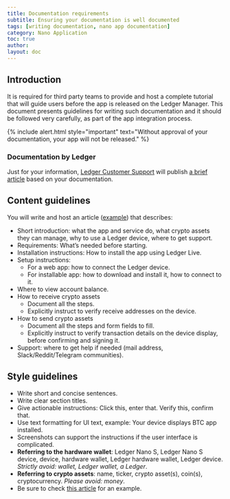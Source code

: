 ```yaml
---
title: Documentation requirements
subtitle: Ensuring your documentation is well documented
tags: [writing documentation, nano app documentation]
category: Nano Application
toc: true
author:
layout: doc
---
```




## Introduction

It is required for third party teams to provide and host a complete tutorial that will guide users before the app is released on the Ledger Manager. This document presents guidelines for writing such documentation and it should be followed very carefully, as part of the app integration process.

<!--  -->
{% include alert.html style="important" text="Without approval of your documentation, your app will not be released." %}
<!--  -->

### Documentation by Ledger

Just for your information, [Ledger Customer Support](https://support.ledgerwallet.com/hc/en-us) will publish [a brief article](https://support.ledgerwallet.com/hc/en-us/articles/360007583514-Ontology-ONT-) based on your documentation. 


## Content guidelines

You will write and host an article ([example](https://blog.cyberrepublic.org/2020/06/15/how-to-use-your-ledger-device-with-the-elastos-light-wallet/)) that describes:
- Short introduction: what the app and service do, what crypto assets they can manage, why to use a Ledger device, where to get support.
- Requirements: What’s needed before starting.
- Installation instructions: How to install the app using Ledger Live.
- Setup instructions:
    - For a web app: how to connect the Ledger device.
    - For installable app: how to download and install it, how to connect to it.
- Where to view account balance.
- How to receive crypto assets
    - Document all the steps.
    - Explicitly instruct to verify receive addresses on the device.
- How to send crypto assets
    - Document all the steps and form fields to fill.
    - Explicitly instruct to verify transaction details on the device display, before confirming and signing it.
- Support: where to get help if needed (mail address, Slack/Reddit/Telegram communities).

## Style guidelines

- Write short and concise sentences.
- Write clear section titles.
- Give actionable instructions: Click this, enter that. Verify this, confirm that.
- Use text formatting for UI text, example: Your device displays BTC app installed.
- Screenshots can support the instructions if the user interface is complicated.
- **Referring to the hardware wallet**: Ledger Nano S, Ledger Nano S device, device, hardware wallet, Ledger hardware wallet, Ledger device.
<i>Strictly avoid: wallet, Ledger wallet, a Ledger</i>.
- **Referring to crypto assets**: name, ticker, crypto asset(s), coin(s), cryptocurrency.
<i>Please avoid: money</i>.
- Be sure to check [this article](https://blog.cyberrepublic.org/2020/06/15/how-to-use-your-ledger-device-with-the-elastos-light-wallet/) for an example.
